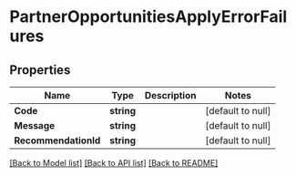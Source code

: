 # PartnerOpportunitiesApplyErrorFailures

## Properties
Name | Type | Description | Notes
------------ | ------------- | ------------- | -------------
**Code** | **string** |  | [default to null]
**Message** | **string** |  | [default to null]
**RecommendationId** | **string** |  | [default to null]

[[Back to Model list]](../README.md#documentation-for-models) [[Back to API list]](../README.md#documentation-for-api-endpoints) [[Back to README]](../README.md)

